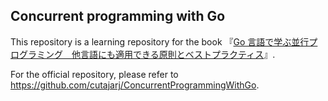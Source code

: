 ## Concurrent programming with Go

This repository is a learning repository for the book 『[Go 言語で学ぶ並行プログラミング　他言語にも適用できる原則とベストプラクティス](https://book.impress.co.jp/books/1123101144)』.

For the official repository, please refer to https://github.com/cutajarj/ConcurrentProgrammingWithGo.
